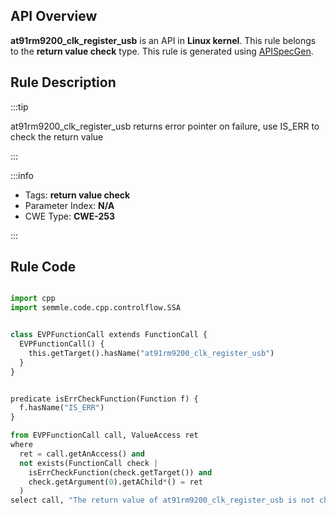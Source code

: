 ---
---


## API Overview
**at91rm9200_clk_register_usb** is an API in **Linux kernel**. This rule belongs to the **return value check** type. This rule is generated using [APISpecGen](../../tools/APISpecGen).
## Rule Description

:::tip

at91rm9200_clk_register_usb returns error pointer on failure, use IS_ERR to check the return value

:::

:::info

- Tags: **return value check**
- Parameter Index: **N/A**
- CWE Type: **CWE-253**

:::

## Rule Code
```python

import cpp
import semmle.code.cpp.controlflow.SSA


class EVPFunctionCall extends FunctionCall {
  EVPFunctionCall() {
    this.getTarget().hasName("at91rm9200_clk_register_usb")
  }
}


predicate isErrCheckFunction(Function f) {
  f.hasName("IS_ERR") 
}

from EVPFunctionCall call, ValueAccess ret
where
  ret = call.getAnAccess() and
  not exists(FunctionCall check |
    isErrCheckFunction(check.getTarget()) and
    check.getArgument(0).getAChild*() = ret
  )
select call, "The return value of at91rm9200_clk_register_usb is not checked with IS_ERR."
    
```